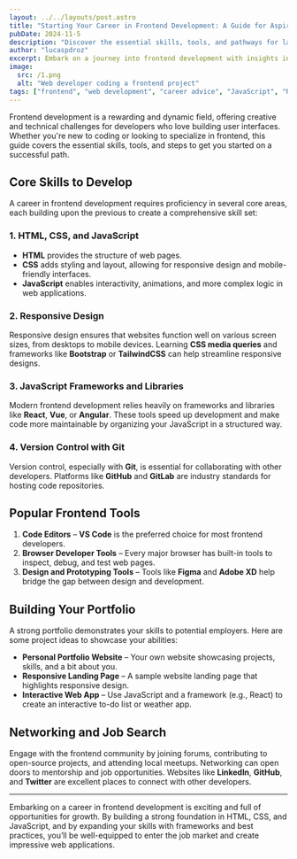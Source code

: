 ```yaml
---
layout: ../../layouts/post.astro
title: "Starting Your Career in Frontend Development: A Guide for Aspiring Developers"
pubDate: 2024-11-5
description: "Discover the essential skills, tools, and pathways for launching a successful career in frontend development."
author: "lucaspdroz"
excerpt: Embark on a journey into frontend development with insights into foundational skills, popular frameworks, and strategies for career growth in web development.
image:
  src: /1.png
  alt: "Web developer coding a frontend project"
tags: ["frontend", "web development", "career advice", "JavaScript", "React"]
---
```


Frontend development is a rewarding and dynamic field, offering creative and technical challenges for developers who love building user interfaces. Whether you're new to coding or looking to specialize in frontend, this guide covers the essential skills, tools, and steps to get you started on a successful path.

## Core Skills to Develop

A career in frontend development requires proficiency in several core areas, each building upon the previous to create a comprehensive skill set:

### 1. **HTML, CSS, and JavaScript**

- **HTML** provides the structure of web pages.
- **CSS** adds styling and layout, allowing for responsive design and mobile-friendly interfaces.
- **JavaScript** enables interactivity, animations, and more complex logic in web applications.

### 2. **Responsive Design**

   Responsive design ensures that websites function well on various screen sizes, from desktops to mobile devices. Learning **CSS media queries** and frameworks like **Bootstrap** or **TailwindCSS** can help streamline responsive designs.

### 3. **JavaScript Frameworks and Libraries**

   Modern frontend development relies heavily on frameworks and libraries like **React**, **Vue**, or **Angular**. These tools speed up development and make code more maintainable by organizing your JavaScript in a structured way.

### 4. **Version Control with Git**

   Version control, especially with **Git**, is essential for collaborating with other developers. Platforms like **GitHub** and **GitLab** are industry standards for hosting code repositories.

## Popular Frontend Tools

1. **Code Editors** – **VS Code** is the preferred choice for most frontend developers.
2. **Browser Developer Tools** – Every major browser has built-in tools to inspect, debug, and test web pages.
3. **Design and Prototyping Tools** – Tools like **Figma** and **Adobe XD** help bridge the gap between design and development.

## Building Your Portfolio

A strong portfolio demonstrates your skills to potential employers. Here are some project ideas to showcase your abilities:

- **Personal Portfolio Website** – Your own website showcasing projects, skills, and a bit about you.
- **Responsive Landing Page** – A sample website landing page that highlights responsive design.
- **Interactive Web App** – Use JavaScript and a framework (e.g., React) to create an interactive to-do list or weather app.

## Networking and Job Search

Engage with the frontend community by joining forums, contributing to open-source projects, and attending local meetups. Networking can open doors to mentorship and job opportunities. Websites like **LinkedIn**, **GitHub**, and **Twitter** are excellent places to connect with other developers.

---

Embarking on a career in frontend development is exciting and full of opportunities for growth. By building a strong foundation in HTML, CSS, and JavaScript, and by expanding your skills with frameworks and best practices, you’ll be well-equipped to enter the job market and create impressive web applications.

